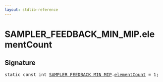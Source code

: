 ```yaml
---
layout: stdlib-reference
---
```


# SAMPLER_FEEDBACK_MIN_MIP.elementCount

## Signature
<pre>
<span class='code_keyword'>static</span> <span class='code_keyword'>const</span> <span class="code_keyword">int</span> <a href="../types/sampler_feedback_min_mip-012345689abcdefhijlmn/index.html" class="code_type">SAMPLER_FEEDBACK_MIN_MIP</a>.<a href="elementcount-7.html" class="code_var">elementCount</a> = 1;
</pre>

